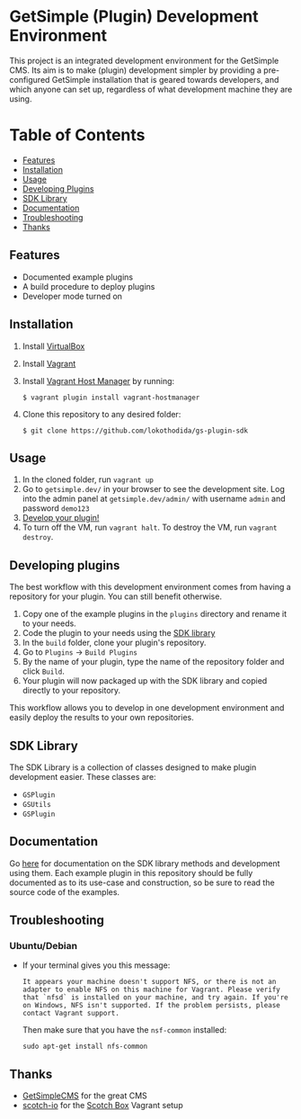 # GetSimple (Plugin) Development Environment
This project is an integrated development environment for the GetSimple CMS.
Its aim is to make (plugin) development simpler by providing a pre-configured
GetSimple installation that is geared towards developers, and which anyone can
set up, regardless of what development machine they are using.

# Table of Contents
* [Features](#features)
* [Installation](#installation)
* [Usage](#usage)
* [Developing Plugins](#developing-plugins)
* [SDK Library](#sdk-library)
* [Documentation](#documentation)
* [Troubleshooting](#troubleshooting)
* [Thanks](#thanks)

## Features

* Documented example plugins
* A build procedure to deploy plugins
* Developer mode turned on

## Installation

1. Install [VirtualBox](https://www.virtualbox.org/)
2. Install [Vagrant](https://www.vagrantup.com/)
3. Install [Vagrant Host Manager](https://github.com/smdahlen/vagrant-hostmanager)
by running:

    ```
    $ vagrant plugin install vagrant-hostmanager
    ```

4. Clone this repository to any desired folder:

    ```
    $ git clone https://github.com/lokothodida/gs-plugin-sdk
    ```

## Usage

1. In the cloned folder, run `vagrant up`
2. Go to `getsimple.dev/` in your browser to see the development site. Log into
the admin panel at `getsimple.dev/admin/` with username `admin` and password `demo123`
3. [Develop your plugin!](#developing-plugins)
4. To turn off the VM, run `vagrant halt`. To destroy the VM, run `vagrant destroy`.

## Developing plugins

The best workflow with this development environment comes from having a
repository for your plugin. You can still benefit otherwise.

1. Copy one of the example plugins in the `plugins` directory and rename it to
your needs.
2. Code the plugin to your needs using the [SDK library](#sdk-library)
3. In the `build` folder, clone your plugin's repository.
4. Go to `Plugins` -> `Build Plugins`
5. By the name of your plugin, type the name of the repository folder and click
`Build`.
6. Your plugin will now packaged up with the SDK library and copied directly to
your repository.

This workflow allows you to develop in one development environment and easily
deploy the results to your own repositories.

## SDK Library

The SDK Library is a collection of classes designed to make plugin development
easier. These classes are:

* `GSPlugin`
* `GSUtils`
* `GSPlugin`

## Documentation

Go [here](docs/) for documentation on the SDK library methods and development
using them. Each example plugin in this repository should be fully documented as
to its use-case and construction, so be sure to read the source code of the
examples.

## Troubleshooting

### Ubuntu/Debian
* If your terminal gives you this message:
    ```
    It appears your machine doesn't support NFS, or there is not an
    adapter to enable NFS on this machine for Vagrant. Please verify
    that `nfsd` is installed on your machine, and try again. If you're
    on Windows, NFS isn't supported. If the problem persists, please
    contact Vagrant support.
    ```
    Then make sure that you have the `nsf-common` installed:

    ```
    sudo apt-get install nfs-common
    ```

## Thanks
* [GetSimpleCMS](https://github.com/GetSimpleCMS/) for the great CMS
* [scotch-io](https://github.com/scotch-io/) for the [Scotch Box](https://github.com/scotch-io/scotch-box) Vagrant setup
